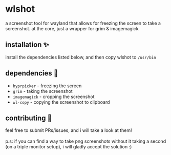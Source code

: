 # wlshot 
 a screenshot tool for wayland that allows for freezing the screen to take a screenshot. at the core, just a wrapper for grim & imagemagick

## installation ✨
install the dependencies listed below, and then copy wlshot to `/usr/bin`

## dependencies 📌
* `hyprpicker` - freezing the screen
* `grim` - taking the screenshot
* `imagemagick` - cropping the screenshot
* `wl-copy` - copying the screenshot to clipboard

## contributing 🔨
 feel free to submit PRs/issues, and i will take a look at them!<br/><br/>
 p.s: if you can find a way to take png screenshots without it taking a second (on a triple monitor setup), i will gladly accept the solution :)
